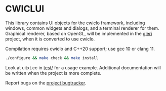# CWICLUI

This library contains UI objects for the [cwiclo](https://github.com/msharov/cwiclo)
framework, including windows, common widgets and dialogs, and a terminal
renderer for them. Graphical renderer, based on OpenGL, will be implemented
in the [gleri](https://github.com/msharov/gleri) project, when it is converted
to use cwiclo.

Compilation requires cwiclo and C++20 support; use gcc 10 or clang 11.

```sh
./configure && make check && make install
```

Look at uitxt.cc in [test/](test/) for a usage example.
Additional documentation will be written when the project is more complete.

Report bugs on the [project bugtracker](https://github.com/msharov/cwiclui/issues).
